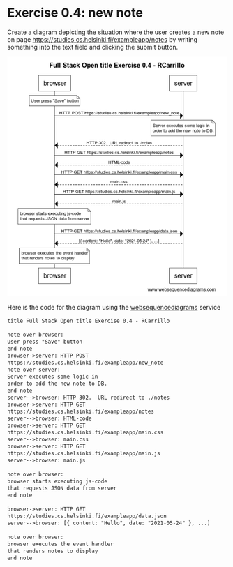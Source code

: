 # Exercise 0.4: new note
Create a diagram depicting the situation where the user creates a new note on page https://studies.cs.helsinki.fi/exampleapp/notes by writing something into the text field and clicking the submit button.

![Diagram for 0.4 exercise](0.4.PNG)

Here is the code for the diagram using the [websequencediagrams](https://www.websequencediagrams.com) service
```
title Full Stack Open title Exercise 0.4 - RCarrillo

note over browser:
User press "Save" button
end note
browser->server: HTTP POST https://studies.cs.helsinki.fi/exampleapp/new_note
note over server:
Server executes some logic in 
order to add the new note to DB.
end note
server-->browser: HTTP 302.  URL redirect to ./notes
browser->server: HTTP GET https://studies.cs.helsinki.fi/exampleapp/notes
server-->browser: HTML-code
browser->server: HTTP GET https://studies.cs.helsinki.fi/exampleapp/main.css
server-->browser: main.css
browser->server: HTTP GET https://studies.cs.helsinki.fi/exampleapp/main.js
server-->browser: main.js

note over browser:
browser starts executing js-code
that requests JSON data from server 
end note

browser->server: HTTP GET https://studies.cs.helsinki.fi/exampleapp/data.json
server-->browser: [{ content: "Hello", date: "2021-05-24" }, ...]

note over browser:
browser executes the event handler
that renders notes to display
end note

```

